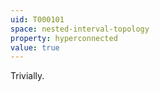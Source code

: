 ```yaml
---
uid: T000101
space: nested-interval-topology
property: hyperconnected
value: true
---
```

Trivially.

